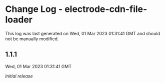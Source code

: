 # Change Log - electrode-cdn-file-loader

This log was last generated on Wed, 01 Mar 2023 01:31:41 GMT and should not be manually modified.

## 1.1.1
Wed, 01 Mar 2023 01:31:41 GMT

_Initial release_

